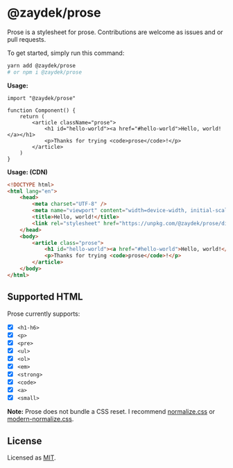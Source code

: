 # @zaydek/prose

Prose is a stylesheet for prose. Contributions are welcome as issues and or pull requests.

To get started, simply run this command:

```bash
yarn add @zaydek/prose
# or npm i @zaydek/prose
```

**Usage:**

<!-- prettier-ignore -->
```tsx
import "@zaydek/prose"

function Component() {
	return (
		<article className="prose">
			<h1 id="hello-world"><a href="#hello-world">Hello, world!</a></h1>
			<p>Thanks for trying <code>prose</code>!</p>
		</article>
	)
}
```

**Usage: (CDN)**

```html
<!DOCTYPE html>
<html lang="en">
	<head>
		<meta charset="UTF-8" />
		<meta name="viewport" content="width=device-width, initial-scale=1.0" />
		<title>Hello, world!</title>
		<link rel="stylesheet" href="https://unpkg.com/@zaydek/prose/dist/index.min.css" />
	</head>
	<body>
		<article class="prose">
			<h1 id="hello-world"><a href="#hello-world">Hello, world!</a></h1>
			<p>Thanks for trying <code>prose</code>!</p>
		</article>
	</body>
</html>
```

## Supported HTML

Prose currently supports:

- [x] `<h1-h6>`
- [x] `<p>`
- [x] `<pre>`
- [x] `<ul>`
- [x] `<ol>`
- [x] `<em>`
- [x] `<strong>`
- [x] `<code>`
- [x] `<a>`
- [x] `<small>`

**Note:** Prose does not bundle a CSS reset. I recommend [normalize.css](https://github.com/necolas/normalize.css) or [modern-normalize.css](https://github.com/sindresorhus/modern-normalize).

## License

Licensed as [MIT](./LICENSE).
